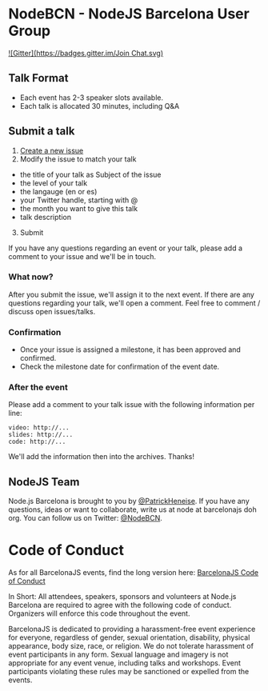 # NodeBCN - NodeJS Barcelona User Group
[![Gitter](https://badges.gitter.im/Join Chat.svg)](https://gitter.im/barcelona-js/node?utm_source=badge&utm_medium=badge&utm_campaign=pr-badge&utm_content=badge)

## Talk Format

- Each event has 2-3 speaker slots available.  
- Each talk is allocated 30 minutes, including Q&A

## Submit a talk

1. [Create a new issue](https://github.com/barcelona-js/node/issues/new?title=Your%20Awesome%20Talk&body=---%0Alevel:%20beginner%20|%20advanced%20|%20expert%0Alanguage:%20en%20|%20es%0Atwitter:%20YourTwitterHandle%0Amonth:%20February%0A%0A---%0A%0AYour%20awesome%20talk%20description.)
2. Modify the issue to match your talk
  - the title of your talk as Subject of the issue
  - the level of your talk
  - the langauge (en or es)
  - your Twitter handle, starting with @
  - the month you want to give this talk
  - talk description
3. Submit

If you have any questions regarding an event or your talk, please add a comment to your issue and we'll be in touch.

### What now?

After you submit the issue, we'll assign it to the next event.
If there are any questions regarding your talk, we'll open a comment.
Feel free to comment / discuss open issues/talks.

### Confirmation
- Once your issue is assigned a milestone, it has been approved and confirmed.  
- Check the milestone date for confirmation of the event date.

### After the event

Please add a comment to your talk issue with the following information per line:

    video: http://...
    slides: http://...
    code: http://...

We'll add the information then into the archives. Thanks!

## NodeJS Team
Node.js Barcelona is brought to you by [@PatrickHeneise](https://twitter.com/PatrickHeneise). If you have any questions, ideas or want to collaborate, write us at node at barcelonajs doh org. You can follow us on Twitter: [@NodeBCN](https://twitter.com/nodebcn).


# Code of Conduct
As for all BarcelonaJS events, find the long version here: [BarcelonaJS Code of Conduct](http://barcelonajs.org/code)

In Short:
All attendees, speakers, sponsors and volunteers at Node.js Barcelona are required to agree with the following code of conduct. Organizers will enforce this code throughout the event.

BarcelonaJS is dedicated to providing a harassment-free event experience for everyone, regardless of gender, sexual orientation, disability, physical appearance, body size, race, or religion. We do not tolerate harassment of event participants in any form. Sexual language and imagery is not appropriate for any event venue, including talks and workshops. Event participants violating these rules may be sanctioned or expelled from the events.
